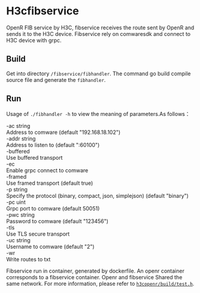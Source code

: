 # H3cfibservice
OpenR FIB service by H3C, fibservice receives the route sent by OpenR and sends it to the H3C device. Fibservice rely on comwaresdk and connect to H3C device with grpc.

## Build 
Get into directory `/fibservice/fibhandler`. The command go build compile source file and generate the `fibhandler`. 
## Run
Usage of `./fibhandler -h` to view the meaning of parameters.As follows： 
  
  -ac string  
    	Address to comware (default "192.168.18.102")  
  -addr string  
    	Address to listen to  (default ":60100")  
  -buffered  
    	Use buffered transport  
  -ec  
    	Enable grpc connect to comware  
  -framed  
    	Use framed transport (default true)   
  -p string  
    	Specify the protocol (binary, compact, json, simplejson) (default "binary")  
  -pc uint  
    	Grpc port to comware (default 50051)  
  -pwc string  
    	Password to comware (default "123456")  
  -tls  
    	Use TLS secure transport  
  -uc string  
    	Username to comware (default "2")  
  -wr  
    	Write routes to txt  
        
Fibservice run in container, generated by dockerfile. An openr container corresponds to a fibservice container. Openr and fibservice Shared the same network. For more information, please refer to [`h3copenr/build/test.h`](https://github.com/h3copen/h3copenr/blob/master/build/test.sh).
 
